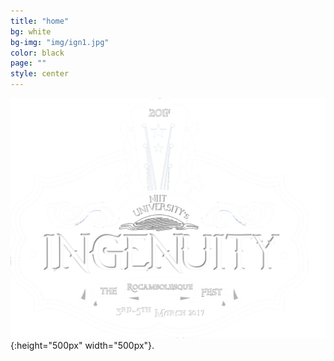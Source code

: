 ```yaml
---
title: "home"
bg: white
bg-img: "img/ign1.jpg"
color: black
page: ""
style: center
---
```




<!--### *whoa, hey an open-source*-->
<!--# IngeNUity 2017-->
<!--{: .text-purple}-->

![Logo](img/logow.png){:height="500px" width="500px"}.
<!--<span class="fa-stack subtlecircle" style="font-size:100px; background:rgba(255,166,0,0.1)">
  <i class="fa fa-circle fa-stack-2x text-white"></i>
  <i class="fa fa-bicycle fa-stack-1x text-orange"></i>
</span>-->

<!--# single-page jekyll theme
{: .text-purple}


…it's focused on delivering information quickly, easily, configurably, and stylishly!

Want to make a single-page site to show off something cool? Go [fork me on github!](https://github.com/t413/SinglePaged)-->

<!--<span id="forkongithub">
  <a href="{{ site.source_link }}" class="bg-blue">
    Fork me on GitHub
  </a>
</span>-->
